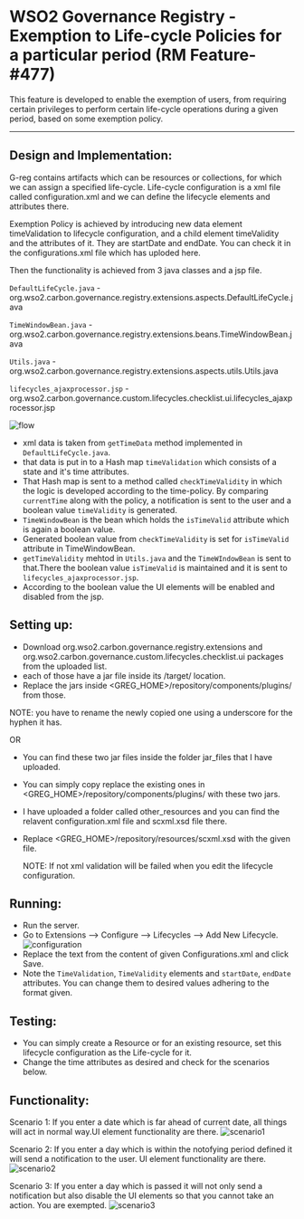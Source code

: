 # WSO2 Governance Registry - Exemption to Life-cycle Policies for a particular period (RM Feature- #477)

This feature is developed to enable the exemption of users, from requiring certain privileges to perform certain life-cycle operations during a given period, based on some exemption policy.

***


## Design and Implementation:

G-reg contains artifacts which can be resources or collections, for which we can assign a specified life-cycle. Life-cycle configuration is a xml file called configuration.xml and we can define the lifecycle elements and attributes there.

Exemption Policy is achieved by introducing new data element timeValidation to lifecycle configuration, and a child element timeValidity and the attributes of it. They are startDate and endDate. You can check it in the configurations.xml file which has uploded here.

Then the functionality is achieved from 3 java classes and a jsp file.

`DefaultLifeCycle.java` - org.wso2.carbon.governance.registry.extensions.aspects.DefaultLifeCycle.java
       
`TimeWindowBean.java` - org.wso2.carbon.governance.registry.extensions.beans.TimeWindowBean.java
       
`Utils.java` - org.wso2.carbon.governance.registry.extensions.aspects.utils.Utils.java

`lifecycles_ajaxprocessor.jsp` - org.wso2.carbon.governance.custom.lifecycles.checklist.ui.lifecycles_ajaxprocessor.jsp
      
![flow](https://docs.google.com/drawings/d/1Rx54bYBa1Qrn5a_3ZkCJAeNXScFNXwbcNgYKXeJZGtE/pub?w=960&h=720)
* xml data is taken from `getTimeData` method implemented in `DefaultLifeCycle.java`.
* that data is put in to a Hash map `timeValidation` which consists of a state and it's time attributes.
* That Hash map is sent to a method called `checkTimeValidity` in which the logic is developed according to the time-policy. By comparing `currentTime` along with the policy, a notification is sent to the user and a boolean value `timeValidity` is generated.
* `TimeWindowBean` is the bean which holds the `isTimeValid` attribute which is again a boolean value.
* Generated boolean value from `checkTimeValidity` is set for `isTimeValid` attribute in TimeWindowBean.
* `getTimeValidity` mehtod in `Utils.java` and the `TimeWIndowBean` is sent to that.There the boolean value `isTimeValid` is maintained and it is sent to `lifecycles_ajaxprocessor.jsp`.
* According to the boolean value the UI elements will be enabled and disabled from the jsp.

## Setting up:

* Download org.wso2.carbon.governance.registry.extensions and org.wso2.carbon.governance.custom.lifecycles.checklist.ui packages from the uploaded list.
* each of those have a jar file inside its /target/ location.
* Replace the jars inside <GREG_HOME>/repository/components/plugins/ from those.

 NOTE: you have to rename the newly copied one using a underscore for the hyphen it has.

OR

* You can find these two jar files inside the folder jar_files that I have uploaded.
* You can simply copy replace the existing ones in <GREG_HOME>/repository/components/plugins/ with these two jars.


* I have uploaded a folder called other_resources and you can find the relavent configuration.xml file and scxml.xsd file there.
* Replace <GREG_HOME>/repository/resources/scxml.xsd with the given file.

  NOTE: If not xml validation will be failed when you edit the lifecycle configuration.

## Running:

* Run the server.
* Go to Extensions --> Configure --> Lifecycles --> Add New Lifecycle.
![configuration](https://docs.google.com/drawings/d/1b740PQGSlum2G-1OyGdIwnsZN4Yo5r4Jp2-y6hHcH0g/pub?w=960&h=720)
* Replace the text from the content of given Configurations.xml and click Save.
* Note the `TimeValidation`, `TimeValidity` elements and `startDate`, `endDate` attributes. You can change them to desired values adhering to the format given.

## Testing:
* You can simply create a Resource or for an existing resource, set this lifecycle configuration as the Life-cycle for it.
* Change the time attributes as desired and check for the scenarios below.

## Functionality:

Scenario 1:
If you enter a date which is far ahead of current date, all things will act in normal way.UI element functionality are there.
![scenario1](https://docs.google.com/drawings/d/1Ivdd9ClanU6mxhFRG1o6vyFwh579PkhkzoWYdtTYBPM/pub?w=960&h=720)

Scenario 2:
If you enter a day which is within the notofying period defined it will send a notification to the user. UI element functionality are there.
![scenario2](https://docs.google.com/drawings/d/1q0W1LPKRJiH7_thDfQOElNGgZ5Q_0HMTD3Pa1YixebA/pub?w=960&h=720)

Scenario 3:
If you enter a day which is passed it will not only send a notification but also disable the UI elements so that you cannot take an action. You are exempted.
![scenario3](https://docs.google.com/drawings/d/1PEIaScawRtEcDU209AR2ZsbMBBltrKr7iMjo53BEuaA/pub?w=960&h=720)
